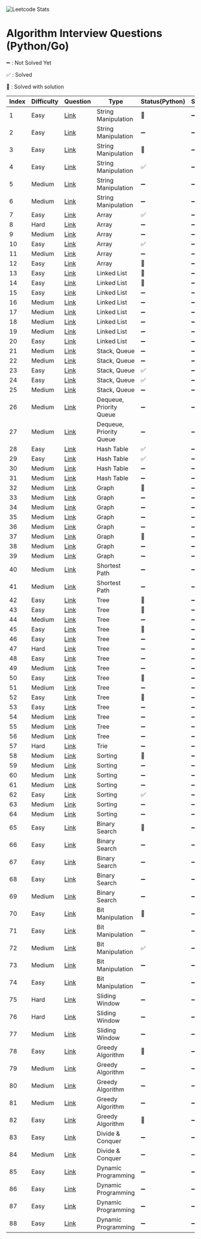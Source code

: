![Leetcode Stats](https://leetcard.jacoblin.cool/da-head0?theme=unicorn)

# Algorithm Interview Questions (Python/Go)

➖ : Not Solved Yet

✅ : Solved

🌿 : Solved with solution

| Index | Difficulty | Question | Type | Status(Python) | Status(Go) |
|-------| ---------- | -------- | -----| -------- | -------- |
|1      | Easy     |[Link](https://leetcode.com/problems/valid-palindrome/)| String Manipulation | 🌿 | ➖ |
|2      | Easy     |[Link](https://leetcode.com/problems/reverse-string/)| String Manipulation | ➖ | ➖ |
|3      | Easy     |[Link](https://leetcode.com/problems/reorder-data-in-log-files/)| String Manipulation | 🌿 | ➖ |
|4      | Easy     |[Link](https://leetcode.com/problems/most-common-word/)| String Manipulation | ✅ | ➖ |
|5      | Medium   |[Link](https://leetcode.com/problems/group-anagrams/)| String Manipulation | ➖ | ➖ |
|6      | Medium   |[Link](https://leetcode.com/problems/longest-palindromic-substring/)| String Manipulation | ➖ | ➖ |
|7      | Easy     |[Link](https://leetcode.com/problems/trapping-rain-water/)| Array | ✅ | ➖ |
|8      | Hard     |[Link](https://leetcode.com/problems/two-sum/)| Array | ➖ | ➖ |
|9      | Medium   |[Link](https://leetcode.com/problems/3sum/)| Array | ➖ | ➖ |
|10     | Easy     |[Link](https://leetcode.com/problems/array-partition)| Array | ✅ | ➖ |
|11     | Medium   |[Link](https://leetcode.com/problems/product-of-array-except-self/)| Array | ➖ | ➖ |
|12     | Easy     |[Link](https://leetcode.com/problems/best-time-to-buy-and-sell-stock/)| Array | 🌿 | ➖ |
|13     | Easy     |[Link](https://leetcode.com/problems/palindrome-linked-list/)| Linked List | 🌿 | ➖ |
|14     | Easy     |[Link](https://leetcode.com/problems/merge-two-sorted-lists/)| Linked List | 🌿 | ➖ |
|15     | Easy     |[Link](https://leetcode.com/problems/reverse-linked-list/)| Linked List | ➖ | ➖ |
|16     | Medium   |[Link](https://leetcode.com/problems/add-two-numbers/)| Linked List | ➖ | ➖ |
|17     | Medium   |[Link](https://leetcode.com/problems/swap-nodes-in-pairs/)| Linked List | ➖ | ➖ |
|18     | Medium   |[Link](https://leetcode.com/problems/odd-even-linked-list/)| Linked List | ➖ | ➖ |
|19     | Medium   |[Link](https://leetcode.com/problems/reverse-linked-list-ii/)| Linked List | ➖ | ➖ |
|20     | Easy     |[Link](https://leetcode.com/problems/valid-parentheses/)| Linked List | ➖ | ➖ |
|21     | Medium   |[Link](https://leetcode.com/problems/remove-duplicate-letters/)| Stack, Queue | ➖ | ➖ |
|22     | Medium   |[Link](https://leetcode.com/problems/daily-temperatures/)| Stack, Queue | ➖ | ➖ |
|23     | Easy     |[Link](https://leetcode.com/problems/implement-stack-using-queues/)| Stack, Queue | ✅ | ➖ |
|24     | Easy     |[Link](https://leetcode.com/problems/implement-queue-using-stacks/)| Stack, Queue | ✅ | ➖ |
|25     | Medium   |[Link](https://leetcode.com/problems/design-circular-queue/)| Stack, Queue | ➖ | ➖ |
|26     | Medium   |[Link](https://leetcode.com/problems/design-circular-deque/)| Dequeue, Priority Queue | ➖ | ➖ |
|27     | Medium   |[Link](https://leetcode.com/problems/merge-k-sorted-lists/)| Dequeue, Priority Queue | ➖ | ➖ |
|28     | Easy     |[Link](https://leetcode.com/problems/design-hashmap/)| Hash Table | ✅ | ➖ |
|29     | Easy     |[Link](https://leetcode.com/problems/jewels-and-stones/)| Hash Table | ✅ | ➖ |
|30     | Medium   |[Link](https://leetcode.com/problems/longest-substring-without-repeating-characters/)| Hash Table | ➖ | ➖ |
|31     | Medium   |[Link](https://leetcode.com/problems/top-k-frequent-elements/)| Hash Table | ➖ | ➖ |
|32     | Medium   |[Link](https://leetcode.com/problems/number-of-islands/)| Graph | 🌿 | ➖ |
|33     | Medium   |[Link](https://leetcode.com/problems/letter-combinations-of-a-phone-number/)| Graph | ➖ | ➖ |
|34     | Medium   |[Link](https://leetcode.com/problems/permutations/)| Graph | ➖ | ➖ |
|35     | Medium   |[Link](https://leetcode.com/problems/combinations/)| Graph | ➖ | ➖ |
|36     | Medium   |[Link](https://leetcode.com/problems/combination-sum/)| Graph  | ➖ | ➖ |
|37     | Medium   |[Link](https://leetcode.com/problems/subset/)| Graph  | 🌿 | ➖ |
|38     | Medium   |[Link](https://leetcode.com/problems/reconstruct-itinerary/)| Graph  | ➖ | ➖ |
|39     | Medium   |[Link](https://leetcode.com/problems/course-schedule/)| Graph  | ➖ | ➖ |
|40     | Medium   |[Link](https://leetcode.com/problems/network-delay-time/)| Shortest Path | ➖ | ➖ |
|41     | Medium   |[Link](https://leetcode.com/problems/cheapest-flights-within-k-stops/)| Shortest Path | ➖ | ➖ |
|42     | Easy     |[Link](https://leetcode.com/problems/maximum-depth-of-binary-tree/)| Tree | 🌿 | ➖ |
|43     | Easy     |[Link](https://leetcode.com/problems/diameter-of-binary-tree/)| Tree |🌿 | ➖ |
|44     | Medium   |[Link](https://leetcode.com/problems/longest-univalue-path/)| Tree | ➖ | ➖ |
|45     | Easy     |[Link](https://leetcode.com/problems/invert-binary-tree/)| Tree | 🌿 | ➖ |
|46     | Easy     |[Link](https://leetcode.com/problems/merge-two-binary-trees/)| Tree | ➖ | ➖ |
|47     | Hard     |[Link](https://leetcode.com/problems/serialize-and-deserialize-binary-tree/)| Tree | ➖ | ➖ |
|48     | Easy     |[Link](https://leetcode.com/problems/balanced-binary-tree/)| Tree | ➖ | ➖ |
|49     | Medium   |[Link](https://leetcode.com/problems/minimum-height-trees/)| Tree | ➖ | ➖ |
|50     | Easy     |[Link](https://leetcode.com/problems/convert-sorted-array-to-binary-search-tree/)| Tree | 🌿 | ➖ |
|51     | Medium   |[Link](https://leetcode.com/problems/binary-search-tree-to-greater-sum-tree/)| Tree | ➖ | ➖ |
|52     | Easy     |[Link](https://leetcode.com/problems/range-sum-of-bst/)| Tree | 🌿 | ➖ |
|53     | Easy     |[Link](https://leetcode.com/problems/minimum-distance-between-bst-nodes/)| Tree | ➖ | ➖ |
|54     | Medium   |[Link](https://leetcode.com/problems/construct-binary-tree-from-preorder-and-inorder-traversal/)| Tree | ➖ | ➖ |
|55     | Medium   |[Link](https://leetcode.com/problems/kth-largest-element-in-an-array/)| Tree | ➖ | ➖ |
|56     | Medium   |[Link](https://leetcode.com/problems/implement-trie-prefix-tree/)| Tree | ➖ | ➖ |
|57     | Hard     |[Link](https://leetcode.com/problems/palindrome-pairs/)| Trie | ➖ | ➖ |
|58     | Medium   |[Link](https://leetcode.com/problems/sort-list/)| Sorting | 🌿 | ➖ |
|59     | Medium   |[Link](https://leetcode.com/problems/merge-intervals/)| Sorting | ➖ | ➖ |
|60     | Medium   |[Link](https://leetcode.com/problems/insertion-sort-list/)| Sorting | ➖ | ➖ |
|61     | Medium   |[Link]([https://leetcode.com/problems/valid-anagram/](https://leetcode.com/problems/largest-number/))| Sorting | ➖ | ➖ |
|62     | Easy     |[Link](https://leetcode.com/problems/valid-anagram/)| Sorting | ✅ | ➖ |
|63     | Medium   |[Link](https://leetcode.com/problems/sort-colors/)| Sorting | ➖ | ➖ |
|64     | Medium   |[Link](https://leetcode.com/problems/k-closest-points-to-origin/)| Sorting | ➖ | ➖ |
|65     | Easy     |[Link](https://leetcode.com/problems/binary-search/)| Binary Search | 🌿 | ➖ |
|66     | Easy     |[Link](https://leetcode.com/problems/search-in-rotated-sorted-array)| Binary Search | ➖ | ➖ |
|67     | Easy     |[Link](https://leetcode.com/problems/intersection-of-two-arrays/)| Binary Search | ➖ | ➖ |
|68     | Easy     |[Link](https://leetcode.com/problems/two-sum-ii-input-array-is-sorted/)| Binary Search | ➖ | ➖ |
|69     | Medium   |[Link](https://leetcode.com/problems/search-a-2d-matrix-ii/)| Binary Search | ➖ | ➖ |
|70     | Easy     |[Link](https://leetcode.com/problems/single-number/)| Bit Manipulation | 🌿 | ➖ |
|71     | Easy     |[Link](https://leetcode.com/problems/hamming-distance/)| Bit Manipulation | ➖ | ➖ |
|72     | Medium   |[Link](https://leetcode.com/problems/sum-of-two-integers/)| Bit Manipulation | ✅ | ➖ |
|73     | Medium   |[Link](https://leetcode.com/problems/utf-8-validation/)| Bit Manipulation | ➖ | ➖ |
|74     | Easy     |[Link](https://leetcode.com/problems/number-of-1-bits/)| Bit Manipulation | ➖ | ➖ |
|75     | Hard     |[Link](https://leetcode.com/problems/sliding-window-maximum/)| Sliding Window | ➖ | ➖ |
|76     | Hard     |[Link](https://leetcode.com/problems/minimum-window-substring/)| Sliding Window | ➖ | ➖ |
|77     | Medium   |[Link](https://leetcode.com/problems/longest-repeating-character-replacement/)| Sliding Window | ➖ | ➖ |
|78     | Easy     |[Link](https://leetcode.com/problems/best-time-to-buy-and-sell-stock-ii/)| Greedy Algorithm | 🌿 | ➖ |
|79     | Medium   |[Link](https://leetcode.com/problems/queue-reconstruction-by-height/)| Greedy Algorithm | ➖ | ➖ |
|80     | Medium   |[Link](https://leetcode.com/problems/task-scheduler/)| Greedy Algorithm | ➖ | ➖ |
|81     | Medium   |[Link](https://leetcode.com/problems/gas-station/)| Greedy Algorithm | ➖ | ➖ |
|82     | Easy     |[Link](https://leetcode.com/problems/assign-cookies/)| Greedy Algorithm | 🌿 | ➖ |
|83     | Easy     |[Link](https://leetcode.com/problems/majority-element/)| Divide & Conquer | ➖ | ➖ |
|84     | Medium   |[Link](https://leetcode.com/problems/different-ways-to-add-parentheses/)| Divide & Conquer | ➖ | ➖ |
|85     | Easy     |[Link](https://leetcode.com/problems/fibonacci-number/)| Dynamic Programming | ➖ | ➖ |
|86     | Easy     |[Link](https://leetcode.com/problems/maximum-subarray/)| Dynamic Programming | ➖ | ➖ |
|87     | Easy     |[Link](https://leetcode.com/problems/climbing-stairs/)| Dynamic Programming | ➖ | ➖ |
|88     | Easy     |[Link](https://leetcode.com/problems/house-robber/)| Dynamic Programming | ➖ | ➖ |
